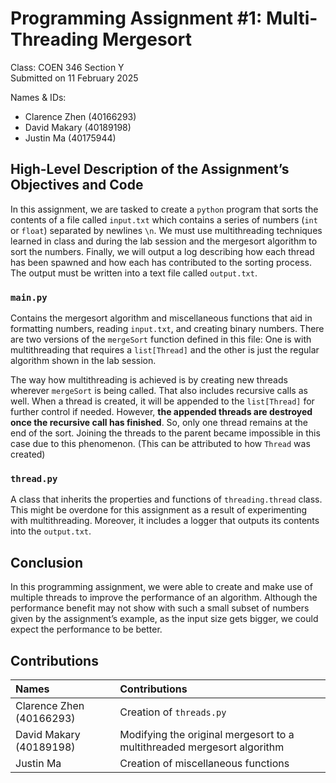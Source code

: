 # Programming Assignment \#1: Multi-Threading Mergesort

Class: COEN 346 Section Y  
Submitted on 11 February 2025

Names & IDs:

- Clarence Zhen (40166293)  
- David Makary (40189198)  
- Justin Ma (40175944)

## High-Level Description of the Assignment’s Objectives and Code

In this assignment, we are tasked to create a `python` program that sorts the contents of a file called `input.txt` which contains a series of numbers (`int` or `float`) separated by newlines `\n`. We must use multithreading techniques learned in class and during the lab session and the mergesort algorithm to sort the numbers. Finally, we will output a log describing how each thread has been spawned and how each has contributed to the sorting process. The output must be written into a text file called `output.txt`.

### `main.py`

Contains the mergesort algorithm and miscellaneous functions that aid in formatting numbers, reading `input.txt`, and creating binary numbers. There are two versions of the `mergeSort` function defined in this file: One is with multithreading that requires a `list[Thread]` and the other is just the regular algorithm shown in the lab session.

The way how multithreading is achieved is by creating new threads wherever `mergeSort` is being called. That also includes recursive calls as well. When a thread is created, it will be appended to the `list[Thread]` for further control if needed. However, **the appended threads are destroyed once the recursive call has finished**. So, only one thread remains at the end of the sort. Joining the threads to the parent became impossible in this case due to this phenomenon. (This can be attributed to how `Thread` was created)

### `thread.py`

A class that inherits the properties and functions of `threading.thread` class. This might be overdone for this assignment as a result of experimenting with multithreading. Moreover, it includes a logger that outputs its contents into the `output.txt`.

## Conclusion

In this programming assignment, we were able to create and make use of multiple threads to improve the performance of an algorithm. Although the performance benefit may not show with such a small subset of numbers given by the assignment’s example, as the input size gets bigger, we could expect the performance to be better.

## Contributions
| Names | Contributions |
| :---- | :---- |
| Clarence Zhen (40166293) | Creation of `threads.py` |
| David Makary (40189198) | Modifying the original mergesort to a multithreaded mergesort algorithm |
| Justin Ma | Creation of miscellaneous functions |

